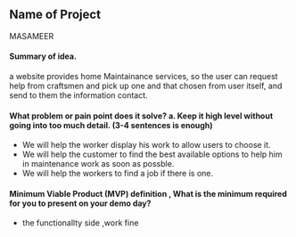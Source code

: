 ## Name of Project 

MASAMEER
#### Summary of idea.

a website provides home Maintainance services, so the user can request help from craftsmen and pick up one and that chosen from user itself, and send to them the information contact. 

#### What problem or pain point does it solve? a. Keep it high level without going into too much detail. (3-4 sentences is enough)

- We will help the worker display his work to allow users to choose it.
- We will help the customer to find the best available options to help him in maintenance work as soon as possble.
- We will help the workers to find a job if there is one.

#### Minimum Viable Product (MVP) definition , What is the minimum required for you to present on your demo day?

- the functionallty side ,work fine 
